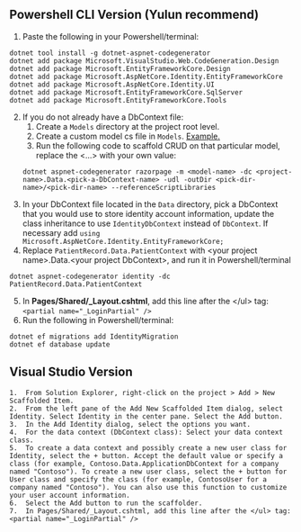 ## Powershell CLI Version (Yulun recommend)
1. Paste the following in your Powershell/terminal:

```
dotnet tool install -g dotnet-aspnet-codegenerator
dotnet add package Microsoft.VisualStudio.Web.CodeGeneration.Design
dotnet add package Microsoft.EntityFrameworkCore.Design
dotnet add package Microsoft.AspNetCore.Identity.EntityFrameworkCore
dotnet add package Microsoft.AspNetCore.Identity.UI
dotnet add package Microsoft.EntityFrameworkCore.SqlServer
dotnet add package Microsoft.EntityFrameworkCore.Tools
```
2. If you do not already have a DbContext file:
   1. Create a `Models` directory at the project root level. 
   2. Create a custom model cs file in `Models`. [Example.](https://learn.microsoft.com/en-us/aspnet/core/tutorials/razor-pages/model?view=aspnetcore-8.0&tabs=visual-studio)
   3. Run the following code to scaffold CRUD on that particular model, replace the \<...> with your own value:
   ```
   dotnet aspnet-codegenerator razorpage -m <model-name> -dc <project-name>.Data.<pick-a-DbContext-name> -udl -outDir <pick-dir-name>/<pick-dir-name> --referenceScriptLibraries
   ```
3. In your DbContext file located in the `Data` directory, pick a DbContext that you would use to store identity account information, update the class inheritance to use `IdentityDbContext` instead of `DbContext`. If necessary add `using Microsoft.AspNetCore.Identity.EntityFrameworkCore;`
4. Replace `PatientRecord.Data.PatientContext` with \<your project name\>.Data.\<your project DbContext\>, and run it in Powershell/terminal
```
dotnet aspnet-codegenerator identity -dc PatientRecord.Data.PatientContext
```
5. In **Pages/Shared/_Layout.cshtml**, add this line after the \</ul> tag: `<partial name="_LoginPartial" />`
6. Run the following in Powershell/terminal:
```
dotnet ef migrations add IdentityMigration
dotnet ef database update
```


## Visual Studio Version
	1.	From Solution Explorer, right-click on the project > Add > New Scaffolded Item.
	2.	From the left pane of the Add New Scaffolded Item dialog, select Identity. Select Identity in the center pane. Select the Add button.
	3.	In the Add Identity dialog, select the options you want.
	4.	For the data context (DbContext class): Select your data context class.
	5.	To create a data context and possibly create a new user class for Identity, select the + button. Accept the default value or specify a class (for example, Contoso.Data.ApplicationDbContext for a company named "Contoso"). To create a new user class, select the + button for User class and specify the class (for example, ContosoUser for a company named "Contoso"). You can also use this function to customize your user account information.
	6.	Select the Add button to run the scaffolder.
	7.	In Pages/Shared/_Layout.cshtml, add this line after the </ul> tag: <partial name="_LoginPartial" />